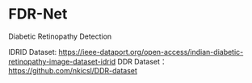 # FDR-Net
Diabetic Retinopathy Detection

IDRID Dataset: https://ieee-dataport.org/open-access/indian-diabetic-retinopathy-image-dataset-idrid
DDR Dataset：https://github.com/nkicsl/DDR-dataset

